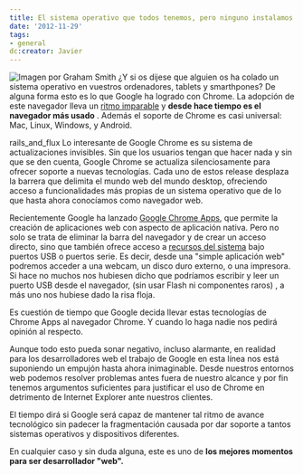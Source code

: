 ```yaml
---
title: El sistema operativo que todos tenemos, pero ninguno instalamos
date: '2012-11-29'
tags:
- general
dc:creator: Javier
---
```


![Imagen por Graham Smith](http://blog.diacode.com/wp-content/uploads/2012/11/chrome.jpg)
¿Y si os dijese que alguien os ha colado un sistema operativo en vuestros ordenadores, tablets y smarthpones? De alguna forma esto es lo que Google ha logrado con Chrome. La adopción de este navegador lleva un 
[ritmo imparable](http://bandaancha.eu/articulos/google-chrome-sigue-alejandose-internet-8600) y 
**desde hace tiempo es el navegador más usado**
. Además el soporte de Chrome es casi universal: Mac, Linux, Windows, y Android.

rails_and_flux
Lo interesante de Google Chrome es su sistema de actualizaciones invisibles. Sin que los usuarios tengan que hacer nada y sin que se den cuenta, Google Chrome se actualiza silenciosamente para ofrecer soporte a nuevas tecnologías. Cada uno de estos release desplaza la barrera que delimita el mundo web del mundo 
desktop, ofreciendo acceso a funcionalidades más propias de un sistema operativo que de lo que hasta ahora conocíamos como navegador web.

Recientemente Google ha lanzado 
[Google Chrome Apps](http://developer.chrome.com/apps/about_apps.html), que permite la creación de aplicaciones web con aspecto de aplicación nativa. Pero no solo se trata de eliminar la barra del navegador y de crear un acceso directo, sino que también ofrece acceso a 
[recursos del sistema](http://developer.chrome.com/apps/app_hardware.html) bajo puertos USB o puertos serie. Es decir, desde una "simple aplicación web" podremos acceder a una webcam, un disco duro externo, o una impresora. Si hace no muchos nos hubiesen dicho que podríamos escribir y leer un puerto USB desde el navegador, (sin usar Flash ni componentes raros) , a más uno nos hubiese dado la risa floja.

Es cuestión de tiempo que Google decida llevar estas tecnologías de Chrome Apps al navegador Chrome. Y cuando lo haga nadie nos pedirá opinión al respecto.

Aunque todo esto pueda sonar negativo, incluso alarmante, en realidad para los desarrolladores web el trabajo de Google en esta línea nos está suponiendo un empujón hasta ahora inimaginable. Desde nuestros entornos web podemos resolver problemas antes fuera de nuestro alcance y por fin tenemos argumentos suficientes para justificar el uso de Chrome en detrimento de Internet Explorer ante nuestros clientes.

El tiempo dirá si Google será capaz de mantener tal ritmo de avance tecnológico sin padecer la fragmentación causada por dar soporte a tantos sistemas operativos y dispositivos diferentes.

En cualquier caso y sin duda alguna, este es uno de
**los mejores momentos para ser desarrollador "web".**
